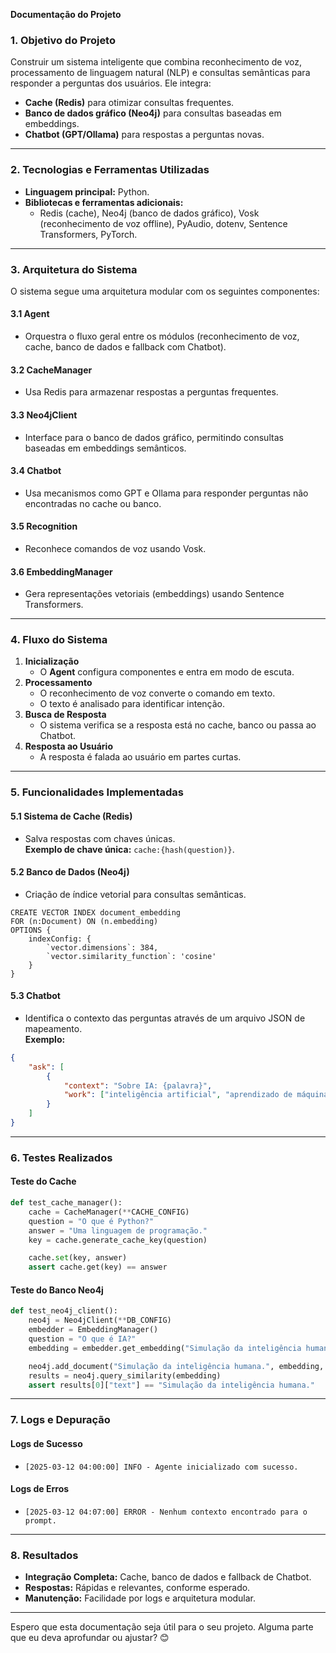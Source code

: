 **Documentação do Projeto**

### 1. Objetivo do Projeto
Construir um sistema inteligente que combina reconhecimento de voz, processamento de linguagem natural (NLP) e consultas semânticas para responder a perguntas dos usuários. Ele integra:
- **Cache (Redis)** para otimizar consultas frequentes.
- **Banco de dados gráfico (Neo4j)** para consultas baseadas em embeddings.
- **Chatbot (GPT/Ollama)** para respostas a perguntas novas.

---

### 2. Tecnologias e Ferramentas Utilizadas
- **Linguagem principal:** Python.
- **Bibliotecas e ferramentas adicionais:**  
  - Redis (cache), Neo4j (banco de dados gráfico), Vosk (reconhecimento de voz offline), PyAudio, dotenv, Sentence Transformers, PyTorch.

---

### 3. Arquitetura do Sistema
O sistema segue uma arquitetura modular com os seguintes componentes:

#### 3.1 **Agent**
- Orquestra o fluxo geral entre os módulos (reconhecimento de voz, cache, banco de dados e fallback com Chatbot).
  
#### 3.2 **CacheManager**
- Usa Redis para armazenar respostas a perguntas frequentes.

#### 3.3 **Neo4jClient**
- Interface para o banco de dados gráfico, permitindo consultas baseadas em embeddings semânticos.

#### 3.4 **Chatbot**
- Usa mecanismos como GPT e Ollama para responder perguntas não encontradas no cache ou banco.

#### 3.5 **Recognition**
- Reconhece comandos de voz usando Vosk.

#### 3.6 **EmbeddingManager**
- Gera representações vetoriais (embeddings) usando Sentence Transformers.

---

### 4. Fluxo do Sistema
1. **Inicialização**
   - O **Agent** configura componentes e entra em modo de escuta.
2. **Processamento**
   - O reconhecimento de voz converte o comando em texto.
   - O texto é analisado para identificar intenção.
3. **Busca de Resposta**
   - O sistema verifica se a resposta está no cache, banco ou passa ao Chatbot.
4. **Resposta ao Usuário**
   - A resposta é falada ao usuário em partes curtas.

---

### 5. Funcionalidades Implementadas
#### 5.1 Sistema de Cache (Redis)
- Salva respostas com chaves únicas.  
**Exemplo de chave única:** `cache:{hash(question)}`.

#### 5.2 Banco de Dados (Neo4j)
- Criação de índice vetorial para consultas semânticas.
```cypher
CREATE VECTOR INDEX document_embedding
FOR (n:Document) ON (n.embedding)
OPTIONS {
    indexConfig: {
        `vector.dimensions`: 384,
        `vector.similarity_function`: 'cosine'
    }
}
```

#### 5.3 Chatbot
- Identifica o contexto das perguntas através de um arquivo JSON de mapeamento.  
**Exemplo:**  
```json
{
    "ask": [
        {
            "context": "Sobre IA: {palavra}",
            "work": ["inteligência artificial", "aprendizado de máquina"]
        }
    ]
}
```

---

### 6. Testes Realizados
#### Teste do Cache
```python
def test_cache_manager():
    cache = CacheManager(**CACHE_CONFIG)
    question = "O que é Python?"
    answer = "Uma linguagem de programação."
    key = cache.generate_cache_key(question)

    cache.set(key, answer)
    assert cache.get(key) == answer
```
#### Teste do Banco Neo4j
```python
def test_neo4j_client():
    neo4j = Neo4jClient(**DB_CONFIG)
    embedder = EmbeddingManager()
    question = "O que é IA?"
    embedding = embedder.get_embedding("Simulação da inteligência humana.")

    neo4j.add_document("Simulação da inteligência humana.", embedding, {"category": "test"})
    results = neo4j.query_similarity(embedding)
    assert results[0]["text"] == "Simulação da inteligência humana."
```

---

### 7. Logs e Depuração
#### Logs de Sucesso
- `[2025-03-12 04:00:00] INFO - Agente inicializado com sucesso.`
#### Logs de Erros
- `[2025-03-12 04:07:00] ERROR - Nenhum contexto encontrado para o prompt.`

---

### 8. Resultados
- **Integração Completa:** Cache, banco de dados e fallback de Chatbot.
- **Respostas:** Rápidas e relevantes, conforme esperado.
- **Manutenção:** Facilidade por logs e arquitetura modular.

---

Espero que esta documentação seja útil para o seu projeto. Alguma parte que eu deva aprofundar ou ajustar? 😊